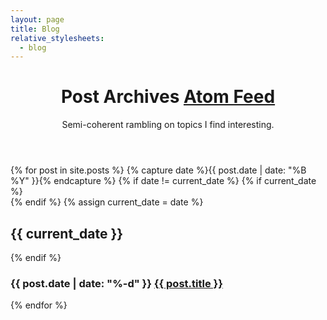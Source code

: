 ```yaml
---
layout: page
title: Blog
relative_stylesheets:
  - blog
---
```


<header>
	<h1 class="title">
		<span>Post Archives</span>
		<span><a rel="alternate" type="application/atom+xml" href="{{ site.baseurl }}/feed.xml">Atom Feed</a></span>
	</h1>
	<p class="subtitle">Semi-coherent rambling on topics I find interesting.</p>
</header>


<div id="karmdown-sucks">
	<section>
	{% for post in site.posts %}
		{% capture date %}{{ post.date | date: "%B %Y" }}{% endcapture %}
		{% if date != current_date %}
			{% if current_date %}
				</section>
				<section>
			{% endif %}
			{% assign current_date = date %}
			<h2><time datetime="{{ post.date | date: "%Y-%m" }}">{{ current_date }}</time></h2>
		{% endif %}
		<h3 class="post">
			<time datetime="{{ post.date | date: "%Y-%m-%d" }}">{{ post.date | date: "%-d" }}</time>
			<a href="{{ post.url }}">{{ post.title }}</a>
		</h3>
	{% endfor %}
	</section>
</div>
